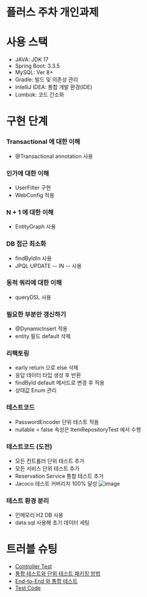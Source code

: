 # 플러스 주차 개인과제

# 사용 스택
- JAVA: JDK 17
- Spring Boot: 3.3.5
- MySQL: Ver 8+
- Gradle: 빌드 및 의존성 관리
- IntelliJ IDEA: 통합 개발 환경(IDE)
- Lombok: 코드 간소화

# 구현 단계
### Transactional 에 대한 이해
- @Transactional annotation 사용
### 인가에 대한 이해
- UserFilter 구현
- WebConfig 적용
### N + 1 에 대한 이해
- EntityGraph 사용
### DB 접근 최소화
- findByIdIn 사용
- JPQL UPDATE -- IN -- 사용
### 동적 쿼리에 대한 이해
- queryDSL 사용
### 필요한 부분만 갱신하기
- @DynamicInsert 적용
- entity 필드 default 삭제
### 리팩토링
- early return 으로 else 삭제
- 응답 데이터 타입 생성 후 반환
- findById default 메서드로 변경 후 적용
- 상태값 Enum 관리
### 테스트코드
- PasswordEncoder 단위 테스트 적용
- nullable = false 속성은 ItemRepositoryTest 에서 수행
### 테스트코드 (도전)
- 모든 컨트롤러 단위 테스트 추가
- 모든 서비스 단위 테스트 추가
- Reservation Service 통합 테스트 추가
- Jacoco 테스트 커버리지 100% 달성
  ![image](https://github.com/user-attachments/assets/8d26f41e-8530-4ff8-93ac-5be3be01e238)
### 테스트 환경 분리
- 인메모리 H2 DB 사용
- data.sql 사용해 초기 데이터 세팅

# 트러블 슈팅
- [Controller Test](https://velog.io/@alsqja2626/Spring-Controller-Test)
- [통합 테스트와 단위 테스트 패키징 방법](https://velog.io/@alsqja2626/Spring-%ED%86%B5%ED%95%A9-%ED%85%8C%EC%8A%A4%ED%8A%B8%EC%99%80-%EB%8B%A8%EC%9C%84-%ED%85%8C%EC%8A%A4%ED%8A%B8-%ED%8C%A8%ED%82%A4%EC%A7%95-%EB%B0%A9%EB%B2%95)
- [End-to-End 와 통합 테스트](https://velog.io/@alsqja2626/Spring-End-to-End-%EC%99%80-%ED%86%B5%ED%95%A9%EC%84%9C%EB%B9%84%EC%8A%A4)
- [Test Code](https://velog.io/@alsqja2626/Spring-Test-Code)

